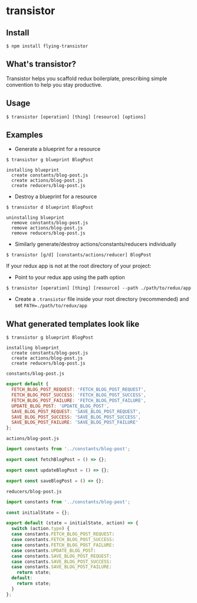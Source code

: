 # transistor

## Install
```console
$ npm install flying-transistor
```
## What's transistor?
Transistor helps you scaffold redux boilerplate, prescribing simple convention to help you stay productive.

## Usage
```console
$ transistor [operation] [thing] [resource] [options]
```

## Examples
- Generate a blueprint for a resource
```console
$ transistor g blueprint BlogPost

installing blueprint
  create constants/blog-post.js
  create actions/blog-post.js
  create reducers/blog-post.js

```
- Destroy a blueprint for a resource
```console
$ transistor d blueprint BlogPost

uninstalling blueprint
  remove constants/blog-post.js
  remove actions/blog-post.js
  remove reducers/blog-post.js

```
- Similarly generate/destroy actions/constants/reducers individually
```console
$ transistor [g/d] [constants/actions/reducer] BlogPost
```

If your redux app is not at the root directory of your project:

- Point to your redux app using the path option
```console
$ transistor [operation] [thing] [resource] --path ./path/to/redux/app
```
- Create a `.transistor` file inside your root directory (recommended) and set `PATH=./path/to/redux/app`

## What generated templates look like
```console
$ transistor g blueprint BlogPost

installing blueprint
  create constants/blog-post.js
  create actions/blog-post.js
  create reducers/blog-post.js

```
`constants/blog-post.js`
```javascript
export default {
  FETCH_BLOG_POST_REQUEST: 'FETCH_BLOG_POST_REQUEST',
  FETCH_BLOG_POST_SUCCESS: 'FETCH_BLOG_POST_SUCCESS',
  FETCH_BLOG_POST_FAILURE: 'FETCH_BLOG_POST_FAILURE',
  UPDATE_BLOG_POST: 'UPDATE_BLOG_POST',
  SAVE_BLOG_POST_REQUEST: 'SAVE_BLOG_POST_REQUEST',
  SAVE_BLOG_POST_SUCCESS: 'SAVE_BLOG_POST_SUCCESS',
  SAVE_BLOG_POST_FAILURE: 'SAVE_BLOG_POST_FAILURE'
};
```
`actions/blog-post.js`
```javascript
import constants from '../constants/blog-post';

export const fetchBlogPost = () => {};

export const updateBlogPost = () => {};

export const saveBlogPost = () => {};
```
`reducers/blog-post.js`
```javascript
import constants from '../constants/blog-post';

const initialState = {};

export default (state = initialState, action) => {
  switch (action.type) {
  case constants.FETCH_BLOG_POST_REQUEST:
  case constants.FETCH_BLOG_POST_SUCCESS:
  case constants.FETCH_BLOG_POST_FAILURE:
  case constants.UPDATE_BLOG_POST:
  case constants.SAVE_BLOG_POST_REQUEST:
  case constants.SAVE_BLOG_POST_SUCCESS:
  case constants.SAVE_BLOG_POST_FAILURE:
    return state;
  default:
    return state;
  }
};
```
